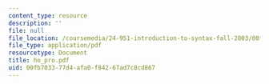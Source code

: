 ```yaml
---
content_type: resource
description: ''
file: null
file_location: /coursemedia/24-951-introduction-to-syntax-fall-2003/00fb703377d4afa0f84267ad7c8cd867_ho_pro.pdf
file_type: application/pdf
resourcetype: Document
title: ho_pro.pdf
uid: 00fb7033-77d4-afa0-f842-67ad7c8cd867
---
```

